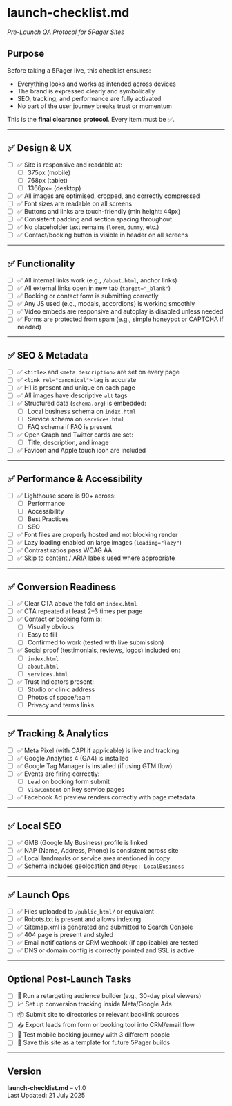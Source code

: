 # launch-checklist.md  
_Pre-Launch QA Protocol for 5Pager Sites_

## Purpose

Before taking a 5Pager live, this checklist ensures:
- Everything looks and works as intended across devices
- The brand is expressed clearly and symbolically
- SEO, tracking, and performance are fully activated
- No part of the user journey breaks trust or momentum

This is the **final clearance protocol**. Every item must be ✅.

---

## ✅ Design & UX

- [ ] ✅ Site is responsive and readable at:
  - [ ] 375px (mobile)
  - [ ] 768px (tablet)
  - [ ] 1366px+ (desktop)
- [ ] ✅ All images are optimised, cropped, and correctly compressed
- [ ] ✅ Font sizes are readable on all screens
- [ ] ✅ Buttons and links are touch-friendly (min height: 44px)
- [ ] ✅ Consistent padding and section spacing throughout
- [ ] ✅ No placeholder text remains (`lorem`, `dummy`, etc.)
- [ ] ✅ Contact/booking button is visible in header on all screens

---

## ✅ Functionality

- [ ] ✅ All internal links work (e.g., `/about.html`, anchor links)
- [ ] ✅ All external links open in new tab (`target="_blank"`)
- [ ] ✅ Booking or contact form is submitting correctly
- [ ] ✅ Any JS used (e.g., modals, accordions) is working smoothly
- [ ] ✅ Video embeds are responsive and autoplay is disabled unless needed
- [ ] ✅ Forms are protected from spam (e.g., simple honeypot or CAPTCHA if needed)

---

## ✅ SEO & Metadata

- [ ] ✅ `<title>` and `<meta description>` are set on every page
- [ ] ✅ `<link rel="canonical">` tag is accurate
- [ ] ✅ H1 is present and unique on each page
- [ ] ✅ All images have descriptive `alt` tags
- [ ] ✅ Structured data (`schema.org`) is embedded:
  - [ ] Local business schema on `index.html`
  - [ ] Service schema on `services.html`
  - [ ] FAQ schema if FAQ is present
- [ ] ✅ Open Graph and Twitter cards are set:
  - [ ] Title, description, and image
- [ ] ✅ Favicon and Apple touch icon are included

---

## ✅ Performance & Accessibility

- [ ] ✅ Lighthouse score is 90+ across:
  - [ ] Performance
  - [ ] Accessibility
  - [ ] Best Practices
  - [ ] SEO
- [ ] ✅ Font files are properly hosted and not blocking render
- [ ] ✅ Lazy loading enabled on large images (`loading="lazy"`)
- [ ] ✅ Contrast ratios pass WCAG AA
- [ ] ✅ Skip to content / ARIA labels used where appropriate

---

## ✅ Conversion Readiness

- [ ] ✅ Clear CTA above the fold on `index.html`
- [ ] ✅ CTA repeated at least 2–3 times per page
- [ ] ✅ Contact or booking form is:
  - [ ] Visually obvious
  - [ ] Easy to fill
  - [ ] Confirmed to work (tested with live submission)
- [ ] ✅ Social proof (testimonials, reviews, logos) included on:
  - [ ] `index.html`
  - [ ] `about.html`
  - [ ] `services.html`
- [ ] ✅ Trust indicators present:
  - [ ] Studio or clinic address
  - [ ] Photos of space/team
  - [ ] Privacy and terms links

---

## ✅ Tracking & Analytics

- [ ] ✅ Meta Pixel (with CAPI if applicable) is live and tracking
- [ ] ✅ Google Analytics 4 (GA4) is installed
- [ ] ✅ Google Tag Manager is installed (if using GTM flow)
- [ ] ✅ Events are firing correctly:
  - [ ] `Lead` on booking form submit
  - [ ] `ViewContent` on key service pages
- [ ] ✅ Facebook Ad preview renders correctly with page metadata

---

## ✅ Local SEO

- [ ] ✅ GMB (Google My Business) profile is linked
- [ ] ✅ NAP (Name, Address, Phone) is consistent across site
- [ ] ✅ Local landmarks or service area mentioned in copy
- [ ] ✅ Schema includes geolocation and `@type: LocalBusiness`

---

## ✅ Launch Ops

- [ ] ✅ Files uploaded to `/public_html/` or equivalent
- [ ] ✅ Robots.txt is present and allows indexing
- [ ] ✅ Sitemap.xml is generated and submitted to Search Console
- [ ] ✅ 404 page is present and styled
- [ ] ✅ Email notifications or CRM webhook (if applicable) are tested
- [ ] ✅ DNS or domain config is correctly pointed and SSL is active

---

## Optional Post-Launch Tasks

- [ ] 🔄 Run a retargeting audience builder (e.g., 30-day pixel viewers)
- [ ] 📈 Set up conversion tracking inside Meta/Google Ads
- [ ] 📦 Submit site to directories or relevant backlink sources
- [ ] 📥 Export leads from form or booking tool into CRM/email flow
- [ ] 🧪 Test mobile booking journey with 3 different people
- [ ] 🧩 Save this site as a template for future 5Pager builds

---

## Version

**launch-checklist.md** – v1.0  
Last Updated: 21 July 2025

